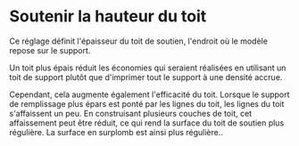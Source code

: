 Soutenir la hauteur du toit
===

Ce réglage définit l'épaisseur du toit de soutien, l'endroit où le modèle repose sur le support.

Un toit plus épais réduit les économies qui seraient réalisées en utilisant un toit de support plutôt que d'imprimer tout le support à une densité accrue.

Cependant, cela augmente également l'efficacité du toit. Lorsque le support de remplissage plus épars est ponté par les lignes du toit, les lignes du toit s'affaissent un peu. En construisant plusieurs couches de toit, cet affaissement peut être réduit, ce qui rend la surface du toit de soutien plus régulière. La surface en surplomb est ainsi plus régulière..
